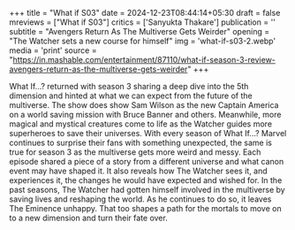 +++
title = "What if S03"
date = 2024-12-23T08:44:14+05:30
draft = false
mreviews = ["What if S03"]
critics = ['Sanyukta Thakare']
publication = ''
subtitle = "Avengers Return As The Multiverse Gets Weirder"
opening = "The Watcher sets a new course for himself"
img = 'what-if-s03-2.webp'
media = 'print'
source = "https://in.mashable.com/entertainment/87110/what-if-season-3-review-avengers-return-as-the-multiverse-gets-weirder"
+++

What If...? returned with season 3 sharing a deep dive into the 5th dimension and hinted at what we can expect from the future of the multiverse. The show does show Sam Wilson as the new Captain America on a world saving mission with Bruce Banner and others. Meanwhile, more magical and mystical creatures come to life as the Watcher guides more superheroes to save their universes. With every season of What If...? Marvel continues to surprise their fans with something unexpected, the same is true for season 3 as the multiverse gets more weird and messy. Each episode shared a piece of a story from a different universe and what canon event may have shaped it. It also reveals how The Watcher sees it, and experiences it, the changes he would have expected and wished for. In the past seasons, The Watcher had gotten himself involved in the multiverse by saving lives and reshaping the world. As he continues to do so, it leaves The Eminence unhappy. That too shapes a path for the mortals to move on to a new dimension and turn their fate over.
